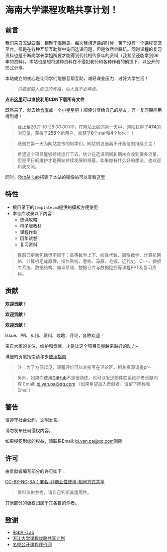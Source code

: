# 海南大学课程攻略共享计划！

## 前言

我们来自五湖四海，相聚于海南岛。每次我想选课的时候，苦于没有一个课程交流平台，都是在各种互帮互助群中询问选课问题，但是依然会踩坑。同时课程的复习资料也是不断向学长学姐所要才能得到代代相传多年的资料（我甚至还能拿到06年的资料）。本站也是想将这种资料在不侵犯老师和各种作者的前提下，以公开的形式分享。

本站成立的初心是让同学们能够互帮互助，减轻课业压力，过好大学生活！

> *只要是前人走过的弯路，后人就不必再走。*

**点击[这里](https://curly-shape-d178.qinse.workers.dev/https://github.com/beiyuouo/hainanu-course-comments/releases/download/latest/release.zip)可以直接利用CDN下载所有文件**

既然来了，就去给[仓库](https://github.com/beiyuouo/hainanu-course-comments)点一个小星星吧！顺便分享给自己的朋友，万一复习期间用得到呢！

> 截止至*2021-10-28 00:00:00*，在网站上线的第一天中，网站获得了**474**的浏览量，获得了**255**个新用户，收获了**8**个star和**4**个fork！！

> 感谢在第一天为网站宣传的同学们，网站的发展离不开各位的持续关注！

> 希望这个项目能够持续运行下去，估计在选课期间和期末会收到很多流量，但是平日的维护才是网站持续发展的根基，如果你有什么好的想法，也欢迎和我交流。

同时，[RobAI-Lab](https://github.com/RobAI-Lab)搭建了本站的镜像站可以查看[这里](https://robai-lab.github.io/hainanu-course-comments/)

## 特性

- 根目录下的`template.md`提供的模板方便使用
- 本仓库收录以下内容：
    - 选课攻略
    - 电子版教材
    - 课程作业
    - 历年试卷
    - 复习资料

> 目前已更新包括但不限于：高等数学上下、线性代数、离散数学、计算机网络、计算机组成原理、操作系统、思修、马原、毛概、近代史、C++、数据库系统、数据结构、编译原理、数据仓库与数据挖掘等课程PPT及复习资料。

## 贡献

**欢迎贡献！**

**欢迎贡献！**

**欢迎贡献！**

Issue、PR、纠错、资料、攻略、评论，各种欢迎！

来自大家的关注、维护和贡献，才是让这个项目质量越来越好的动力~

详细的贡献指南请移步[使用指南](https://www.bj-yan.top/hainanu-course-comments/0.资源导航/使用指南/)

> 注：为了方便起见，课程评价可以直接写在评论区，相关资源请提pr~

> 另外，如果你使用[GitHub](https://github.com)不是很熟练，也可以发送邮件联系维护者贡献内容 Email: [bj.yan.pa@qq.com](mailto:bj.yan.pa@qq.com) （如果希望加入贡献者，请留下昵称和Email）

## 警告

请遵守社会公约，文明发言。

请勿发布任何侵权内容。

如果侵犯到您的权益，请联系Email: [bj.yan.pa@qq.com](mailto:bj.yan.pa@qq.com)删除

## 许可

由贡献者编写部分的许可如下：

[CC-BY-NC-SA：署名-非商业性使用-相同方式共享](https://creativecommons.org/licenses/by-nc-sa/4.0/deed.zh)

> 资料仅供参考，请自己判断其适用性。

其他部分的版权归属于其各自的作者。

## 致谢
- [RobAI-Lab](https://github.com/RobAI-Lab)
- [浙江大学课程攻略共享计划](https://github.com/QSCTech/zju-icicles)
- [名校公开课程评价网](https://github.com/conanhujinming/comments-for-awesome-courses)
